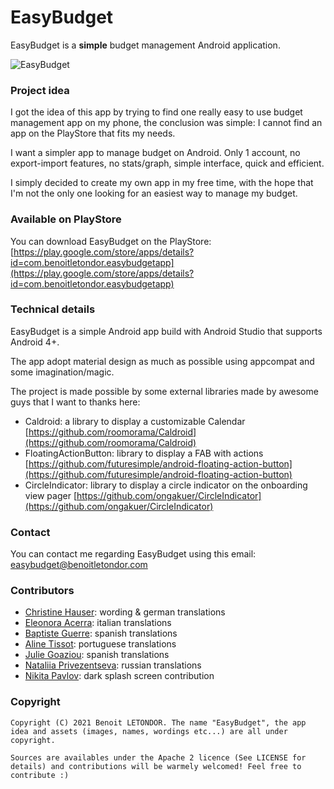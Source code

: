 # EasyBudget

EasyBudget is a **simple** budget management Android application.

![EasyBudget](http://i.imgur.com/hiQrR38.png)

### Project idea

I got the idea of this app by trying to find one really easy to use budget management app on my phone, the conclusion was simple: I cannot find an app on the PlayStore that fits my needs.

I want a simpler app to manage budget on Android. Only 1 account, no export-import features, no stats/graph, simple interface, quick and efficient.

I simply decided to create my own app in my free time, with the hope that I'm not the only one looking for an easiest way to manage my budget.

### Available on PlayStore

You can download EasyBudget on the PlayStore: [https://play.google.com/store/apps/details?id=com.benoitletondor.easybudgetapp](https://play.google.com/store/apps/details?id=com.benoitletondor.easybudgetapp)

### Technical details

EasyBudget is a simple Android app build with Android Studio that supports Android 4+. 

The app adopt material design as much as possible using appcompat and some imagination/magic.

The project is made possible by some external libraries made by awesome guys that I want to thanks here:

- Caldroid: a library to display a customizable Calendar [https://github.com/roomorama/Caldroid](https://github.com/roomorama/Caldroid)
- FloatingActionButton: library to display a FAB with actions [https://github.com/futuresimple/android-floating-action-button](https://github.com/futuresimple/android-floating-action-button)
- CircleIndicator: library to display a circle indicator on the onboarding view pager [https://github.com/ongakuer/CircleIndicator](https://github.com/ongakuer/CircleIndicator)

### Contact

You can contact me regarding EasyBudget using this email: [easybudget@benoitletondor.com](mailto:easybudget@benoitletondor.com)

### Contributors

- [Christine Hauser](https://fr.linkedin.com/in/christine-hauser-23627578): wording & german translations
- [Eleonora Acerra](https://fr.linkedin.com/in/eleonora-acerra-7aa14a77/fr): italian translations
- [Baptiste Guerre](https://fr.linkedin.com/in/baptiste-guerre-65547484): spanish translations
- [Aline Tissot](https://fr.linkedin.com/in/alinetissot): portuguese translations
- [Julie Goaziou](https://fr.linkedin.com/in/julie-goaziou-163a6b76): spanish translations
- [Nataliia Privezentseva](https://github.com/NataliiaPrivezentseva): russian translations
- [Nikita Pavlov](https://github.com/Nik-Pavlov): dark splash screen contribution

### Copyright

    Copyright (C) 2021 Benoit LETONDOR. The name "EasyBudget", the app idea and assets (images, names, wordings etc...) are all under copyright.

    Sources are availables under the Apache 2 licence (See LICENSE for details) and contributions will be warmely welcomed! Feel free to contribute :)
